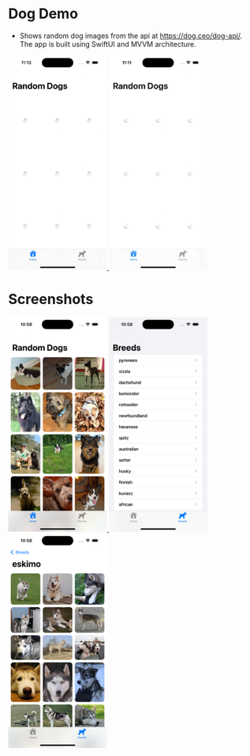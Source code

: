 # Dog Demo 

- Shows random dog images from the api at https://dog.ceo/dog-api/. The app is built using SwiftUI and MVVM architecture.
<p float="left">
    <a href="https://github.com/crozario/dogdemo">
        <img src="images/dogdemo.gif" width="200"/>
    </a>    
    <a href="https://github.com/crozario/dogdemo">
        <img src="images/dogdemo-2.gif" width="200"/>
    </a>
</p>

# Screenshots

<p float="left">
    <a href="https://github.com/crozario/dogdemo">
        <img src="images/screenshot-1.png" width="200"/>
    </a>
    <a href="https://github.com/crozario/dogdemo">
        <img src="images/screenshot-2.png" width="200"/>
    </a>
    <a href="https://github.com/crozario/dogdemo">
        <img src="images/screenshot-3.png" width="200"/>
    </a>
</p>